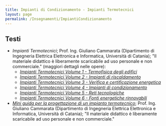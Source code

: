 ```yaml
---
title: Impianti di Condizionamento - Impianti Termotecnici
layout: page
permalink: /Insegnamenti/ImpiantiCondizionamento
---  
```


## Testi
* _Impianti Termotecnici_; Prof. Ing. Giuliano Cammarata (Dipartimento di Ingegneria Elettrica Elettronica e Informatica, Università di Catania); "Il materiale didattico è liberamente scaricabile ad uso personale e non commerciale." (maggiori dettagli nelle opere):
    * [_Impianti Termotecnici Volume 1 - Termofisica degli edifici_](http://giulianocammarata.it/IMPIANTI%20TERMOTECNICI%20-%20VOLUME%201%20-%2016.pdf)
    * [_Impianti Termotecnici Volume 2 - Impianti di riscaldamento_](http://giulianocammarata.it/IMPIANTI%20TERMOTECNICI%20-%20VOLUME%202%20-%2016.pdf)
    * [_Impianti Termotecnici Volume 3 - Verifica e certificazione energetica_](http://giulianocammarata.it/IMPIANTI%20TERMOTECNICI%20-%20VOLUME%203%20-%2016.pdf)
    * [_Impianti Termotecnici Volume 4 - Impianti di condizionamento_](http://giulianocammarata.it/IMPIANTI%20TERMOTECNICI%20-%20VOLUME%204%20-%2016.pdf)
    * [_Impianti Termotecnici Volume 5 - Reti tecnologiche_](http://giulianocammarata.it/IMPIANTI%20TERMOTECNICI%20-%20VOLUME%205%20-%2016.pdf)
    * [_Impianti Termotecnici Volume 6 - Fonti energetiche rinnovabili_](http://giulianocammarata.it/IMPIANTI%20TERMOTECNICI%20-%20VOLUME%206%20-%2016.pdf)
* [_Mini guida per la progettazione di un impianto termotecnico_](http://giulianocammarata.it/MINI%20GUIDA%20PROGETTAZIONE.pdf); Prof. Ing. Giuliano Cammarata (Dipartimento di Ingegneria Elettrica Elettronica e Informatica, Università di Catania); "Il materiale didattico è liberamente scaricabile ad uso personale e non commerciale."
